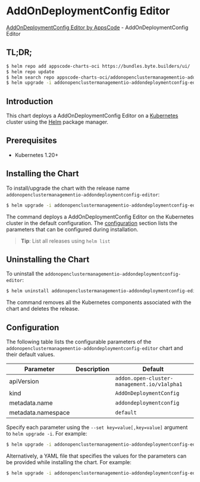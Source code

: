 # AddOnDeploymentConfig Editor

[AddOnDeploymentConfig Editor by AppsCode](https://byte.builders) - AddOnDeploymentConfig Editor

## TL;DR;

```bash
$ helm repo add appscode-charts-oci https://bundles.byte.builders/ui/
$ helm repo update
$ helm search repo appscode-charts-oci/addonopenclustermanagementio-addondeploymentconfig-editor --version=v0.4.21
$ helm upgrade -i addonopenclustermanagementio-addondeploymentconfig-editor appscode-charts-oci/addonopenclustermanagementio-addondeploymentconfig-editor -n default --create-namespace --version=v0.4.21
```

## Introduction

This chart deploys a AddOnDeploymentConfig Editor on a [Kubernetes](http://kubernetes.io) cluster using the [Helm](https://helm.sh) package manager.

## Prerequisites

- Kubernetes 1.20+

## Installing the Chart

To install/upgrade the chart with the release name `addonopenclustermanagementio-addondeploymentconfig-editor`:

```bash
$ helm upgrade -i addonopenclustermanagementio-addondeploymentconfig-editor appscode-charts-oci/addonopenclustermanagementio-addondeploymentconfig-editor -n default --create-namespace --version=v0.4.21
```

The command deploys a AddOnDeploymentConfig Editor on the Kubernetes cluster in the default configuration. The [configuration](#configuration) section lists the parameters that can be configured during installation.

> **Tip**: List all releases using `helm list`

## Uninstalling the Chart

To uninstall the `addonopenclustermanagementio-addondeploymentconfig-editor`:

```bash
$ helm uninstall addonopenclustermanagementio-addondeploymentconfig-editor -n default
```

The command removes all the Kubernetes components associated with the chart and deletes the release.

## Configuration

The following table lists the configurable parameters of the `addonopenclustermanagementio-addondeploymentconfig-editor` chart and their default values.

|     Parameter      | Description |                        Default                         |
|--------------------|-------------|--------------------------------------------------------|
| apiVersion         |             | <code>addon.open-cluster-management.io/v1alpha1</code> |
| kind               |             | <code>AddOnDeploymentConfig</code>                     |
| metadata.name      |             | <code>addondeploymentconfig</code>                     |
| metadata.namespace |             | <code>default</code>                                   |


Specify each parameter using the `--set key=value[,key=value]` argument to `helm upgrade -i`. For example:

```bash
$ helm upgrade -i addonopenclustermanagementio-addondeploymentconfig-editor appscode-charts-oci/addonopenclustermanagementio-addondeploymentconfig-editor -n default --create-namespace --version=v0.4.21 --set apiVersion=addon.open-cluster-management.io/v1alpha1
```

Alternatively, a YAML file that specifies the values for the parameters can be provided while
installing the chart. For example:

```bash
$ helm upgrade -i addonopenclustermanagementio-addondeploymentconfig-editor appscode-charts-oci/addonopenclustermanagementio-addondeploymentconfig-editor -n default --create-namespace --version=v0.4.21 --values values.yaml
```
